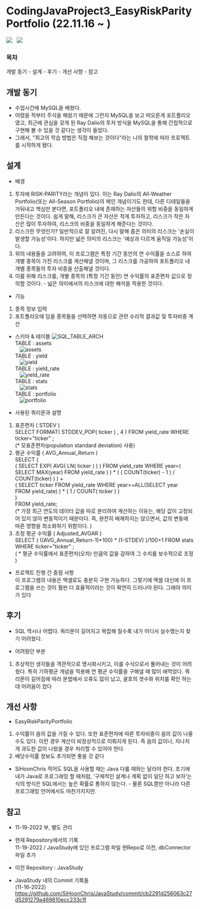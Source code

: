 # CodingJavaProject3_EasyRiskParityPortfolio (22.11.16 ~ )  
<img src="https://img.shields.io/badge/mysql-4479A1?style=for-the-badge&logo=mysql&logoColor=white"> &nbsp; <img src="https://img.shields.io/badge/java-007396?style=for-the-badge&logo=java&logoColor=white">  



### 목차
개발 동기 - 설계 - 후기 - 개선 사항 - 참고

## 개발 동기
- 수업시간에 MySQL을 배웠다.
- 어렸을 적부터 주식을 해왔기 때문에 그런지 MySQL을 보고 떠오른게 포트폴리오였고, 최근에 관심을 갖게 된 Ray Dalio의 투자 방식을 MySQL을 통해 간접적으로 구현해 볼 수 있을 것 같다는 생각이 들었다. 
- 그래서, "최고의 학습 방법은 직접 해보는 것이다"라는 나의 철학에 따라 프로젝트를 시작하게 됐다.

## 설계
- 배경
1) 투자에 RISK-PARITY라는 개념이 있다. 이는 Ray Dalio의 All-Weather Portfolio(또는 All-Season Portfolio)의 메인 개념이기도 한데,
다른 디테일들을 거둬내고 핵심만 본다면, 포트폴리오 내에 존재하는 자산들의 위험 비중을 동일하게 만든다는 것이다. 
쉽게 말해, 리스크가 큰 자산은 적게 투자하고, 리스크가 작은 자산은 많이 투자하여, 리스크의 비중을 동일하게 해준다는 것이다.
2) 리스크란 무엇인가? 일반적으로 잘 알려진, 다시 말해 좁은 의미의 리스크는 '손실이 발생할 가능성'이다. 하지만 넓은 의미의 리스크는 '예상과 다르게 움직일 가능성'이다.
3) 위의 내용들을 고려하여, 이 프로그램은 특정 기간 동안의 연 수익률을 소스로 하여 개별 종목이 가진 리스크를 계산해낼 것이며, 그 리스크를 가공하여 포트폴리오 내 개별 종목들의 투자 비중을 산출해낼 것이다.
4) 이를 위해 리스크를, 개별 종목의 (특정 기간 동안) 연 수익률의 표준편차 값으로 정의할 것이다. - 넓은 의미에서의 리스크에 대한 해석을 적용한 것이다.

- 기능
1) 종목 정보 입력
2) 포트폴리오에 담을 종목들을 선택하면 자동으로 관련 수리적 결과값 및 투자비중 계산

- 스키마 & 테이블 
![SQL_TABLE_ARCH](https://user-images.githubusercontent.com/109140000/202844108-d8b1074f-42ef-4238-b019-36952de3e53d.png)  
TABLE : assets  
&nbsp;&nbsp; ![assets](https://user-images.githubusercontent.com/109140000/202844471-ffc24527-1800-441d-b6b6-8381b570fbf2.png)  
TABLE : yield  
&nbsp;&nbsp; ![yield](https://user-images.githubusercontent.com/109140000/202844478-7eebd7f6-ce2c-41a8-9bcd-739e37295d2b.png)  
TABLE : yield_rate  
&nbsp;&nbsp; ![yield_rate](https://user-images.githubusercontent.com/109140000/202844483-0cb17663-6c63-442b-af25-d89b35e828a6.png)  
TABLE : stats  
&nbsp;&nbsp; ![stats](https://user-images.githubusercontent.com/109140000/202844492-ed7eaf79-b779-4eec-bd81-59aceb30710e.png)  
TABLE : portfolio  
&nbsp;&nbsp; ![portfolio](https://user-images.githubusercontent.com/109140000/202844497-2934e528-eab6-460c-9bd1-ef44d8a15886.png)  

- 사용된 쿼리문과 설명  
1) 표준편차 ( STDEV )  
SELECT   FORMAT( STDDEV_POP( ticker ) , 4 )   FROM   yield_rate   WHERE  ticker="ticker" ;  
(* 모표준편차(population standard deviation) 사용)  
2) 평균 수익률 ( AVG_Annual_Return )  
SELECT   (   
(  SELECT  EXP( AVG( LN( ticker ) ) )  FROM  yield_rate  WHERE  year<( SELECT  MAX(year)  FROM  yield_rate )  ) * ( ( COUNT(ticker) - 1 ) / COUNT(ticker) )  ) +  
(  SELECT  ticker  FROM  yield_rate  WHERE  year>=ALL(SELECT year FROM yield_rate) ) * ( 1 / COUNT( ticker )  )  
)  
FROM   yield_rate;  
(* 가장 최근 연도의 데이터 값을 따로 분리하여 계산하는 이유는, 해당 값이 고정되어 있지 않아 변동적이기 때문이다. 즉, 완전히 배제하지는 않으면서, 값의 변동에 따른 영향을 최소화하기 위함이다. )  
3) 조정 평균 수익률 ( Adjusted_AVGAR )  
SELECT   ( ((AVG_Annual_Return-1)*100) * (1-STDEV) )/100+1   FROM   stats   WHERE ticker="ticker" ;  
( * 평균 수익률에서 표준편차(오차) 만큼의 값을 감하여 그 수치를 보수적으로 조정 )  

- 프로젝트 진행 간 중점 사항  
이 프로그램의 내용은 엑셀로도 충분히 구현 가능하다. 그렇기에 엑셀 대신에 이 프로그램을 쓰는 것이 훨씬 더 효율적이라는 것이 확연히 드러나야 된다.
그래야 의미가 있다

## 후기
- SQL 역시나 어렵다. 쿼리문이 길어지고 복잡해 질수록 내가 어디서 실수했는지 찾기 어려웠다. 

- 어려웠던 부분
1) 추상적인 생각들을 객관적으로 명시화시키고, 이를 수식으로서 풀어내는 것이 어려웠다.
특히 기하평균 개념을 적용해 연 평균 수익률을 구해낼 때 많이 애먹었다. 쿼리문이 길어짐에 따라 문법에서 오류도 많이 났고, 괄호의 갯수와 위치를 확인 하는데
어려움이 컸다

## 개선 사항 
- EasyRiskParityPortfolio
1) 수익률이 음의 값을 가질 수 있다. 또한 표준편차에 따른 투자비중이 음의 값이 나올 수도 있다. 이런 경우 계산이 비정상적으로 이뤄지게 된다.
즉 음의 값이나, 지나치게 과도한 값이 나왔을 경우 처리할 수 있어야 한다.
2) 배당수익률 정보도 추가되면 좋을 것 같다

- SiHoonChris
적어도 SQL을 사용할 때는 Java 다룰 때와는 달라야 한다. 초기에 내가 Java로 프로그래밍 할 때처럼, '구체적인 설계나 계획 없이 일단 하고 보자'는 식의 방식은
SQL에서는 높은 확률로 통하지 않는다. - 물론 SQL뿐만 아니라 다른 프로그래밍 언어에서도 마찬가지지만.


## 참고
- 11-19-2022 부, 별도 관리
- 현재 Repository에서의 기록  
11-19-2022 / JavaStudy에 있던 프로그램 파일 현Repo로 이전, dbConnector 파일 추가  

- 이전 Repository : JavaStudy
- JavaStudy 내의 Commit 기록들  
(11-16-2022) &nbsp; https://github.com/SiHoonChris/JavaStudy/commit/cb2291d256063c27d5291279a469810ecc233c1f

